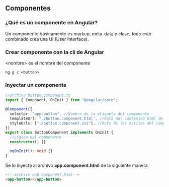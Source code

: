 ## Componentes

### ¿Qué es un componente en Angular?

Un componente básicamente es markup, meta-data y clase, todo esto combinado crea una UI (User Interface).

### Crear componente con la cli de Angular

\<nombre> es el nombre del componente

```console
ng g c <button>
```

### Inyectar un componente

```typescript
//archivo button.component.ts
import { Component, OnInit } from "@angular/core";

@Component({
  selector: "app-button", //Nombre de la etiqueta del componente
  templateUrl: "./button.component.html", //Ruta del contenido html del componente
  styleUrls: ["./button.component.css"], //Ruta de los estilos del componente
})
export class ButtonComponent implements OnInit {
  //Lógica del componente
  constructor() {}

  ngOnInit(): void {}
}
```

Se lo inyecta al archivo **app.component.html** de la siguiente manera

```html
<!--archivo app.component.html-->
<app-button></app-button>
```
